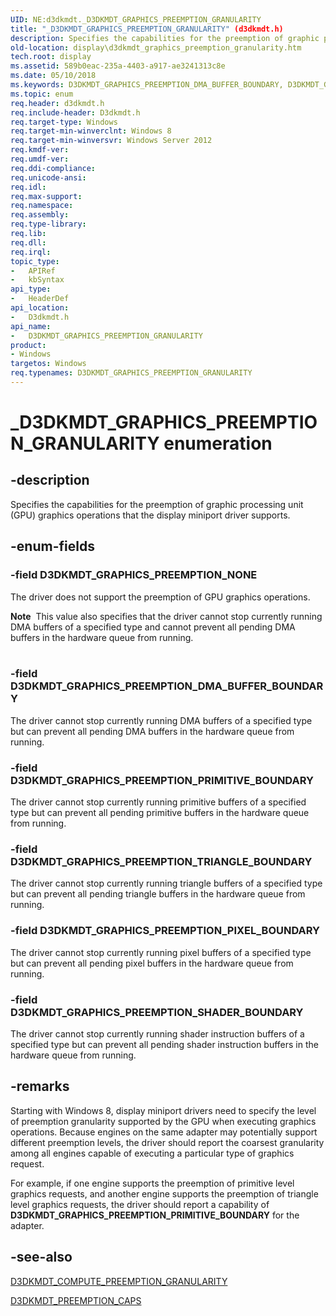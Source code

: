 ```yaml
---
UID: NE:d3dkmdt._D3DKMDT_GRAPHICS_PREEMPTION_GRANULARITY
title: "_D3DKMDT_GRAPHICS_PREEMPTION_GRANULARITY" (d3dkmdt.h)
description: Specifies the capabilities for the preemption of graphic processing unit (GPU) graphics operations that the display miniport driver supports.
old-location: display\d3dkmdt_graphics_preemption_granularity.htm
tech.root: display
ms.assetid: 589b0eac-235a-4403-a917-ae3241313c8e
ms.date: 05/10/2018
ms.keywords: D3DKMDT_GRAPHICS_PREEMPTION_DMA_BUFFER_BOUNDARY, D3DKMDT_GRAPHICS_PREEMPTION_GRANULARITY, D3DKMDT_GRAPHICS_PREEMPTION_GRANULARITY enumeration [Display Devices], D3DKMDT_GRAPHICS_PREEMPTION_NONE, D3DKMDT_GRAPHICS_PREEMPTION_PIXEL_BOUNDARY, D3DKMDT_GRAPHICS_PREEMPTION_PRIMITIVE_BOUNDARY, D3DKMDT_GRAPHICS_PREEMPTION_SHADER_BOUNDARY, D3DKMDT_GRAPHICS_PREEMPTION_TRIANGLE_BOUNDARY, _D3DKMDT_GRAPHICS_PREEMPTION_GRANULARITY, d3dkmdt/D3DKMDT_GRAPHICS_PREEMPTION_DMA_BUFFER_BOUNDARY, d3dkmdt/D3DKMDT_GRAPHICS_PREEMPTION_GRANULARITY, d3dkmdt/D3DKMDT_GRAPHICS_PREEMPTION_NONE, d3dkmdt/D3DKMDT_GRAPHICS_PREEMPTION_PIXEL_BOUNDARY, d3dkmdt/D3DKMDT_GRAPHICS_PREEMPTION_PRIMITIVE_BOUNDARY, d3dkmdt/D3DKMDT_GRAPHICS_PREEMPTION_SHADER_BOUNDARY, d3dkmdt/D3DKMDT_GRAPHICS_PREEMPTION_TRIANGLE_BOUNDARY, display.d3dkmdt_graphics_preemption_granularity
ms.topic: enum
req.header: d3dkmdt.h
req.include-header: D3dkmdt.h
req.target-type: Windows
req.target-min-winverclnt: Windows 8
req.target-min-winversvr: Windows Server 2012
req.kmdf-ver: 
req.umdf-ver: 
req.ddi-compliance: 
req.unicode-ansi: 
req.idl: 
req.max-support: 
req.namespace: 
req.assembly: 
req.type-library: 
req.lib: 
req.dll: 
req.irql: 
topic_type:
-	APIRef
-	kbSyntax
api_type:
-	HeaderDef
api_location:
-	D3dkmdt.h
api_name:
-	D3DKMDT_GRAPHICS_PREEMPTION_GRANULARITY
product:
- Windows
targetos: Windows
req.typenames: D3DKMDT_GRAPHICS_PREEMPTION_GRANULARITY
---
```


# _D3DKMDT_GRAPHICS_PREEMPTION_GRANULARITY enumeration


## -description


Specifies the capabilities for the preemption of graphic processing unit (GPU) graphics operations that the display miniport driver supports.


## -enum-fields




### -field D3DKMDT_GRAPHICS_PREEMPTION_NONE

The driver does not support the preemption of GPU graphics operations.

<div class="alert"><b>Note</b>  This value also specifies that the driver cannot stop currently running DMA buffers of a specified type and cannot prevent all pending DMA buffers in the hardware queue from running.</div>
<div> </div>

### -field D3DKMDT_GRAPHICS_PREEMPTION_DMA_BUFFER_BOUNDARY

The driver cannot stop currently running DMA buffers of a specified type but can prevent all pending DMA buffers in the hardware queue from running.


### -field D3DKMDT_GRAPHICS_PREEMPTION_PRIMITIVE_BOUNDARY

The driver cannot stop currently running primitive buffers of a specified type but can prevent all pending primitive buffers in the hardware queue from running.


### -field D3DKMDT_GRAPHICS_PREEMPTION_TRIANGLE_BOUNDARY

The driver cannot stop currently running triangle buffers of a specified type but can prevent all pending triangle buffers in the hardware queue from running.


### -field D3DKMDT_GRAPHICS_PREEMPTION_PIXEL_BOUNDARY

The driver cannot stop currently running pixel buffers of a specified type but can prevent all pending pixel buffers in the hardware queue from running.


### -field D3DKMDT_GRAPHICS_PREEMPTION_SHADER_BOUNDARY

The driver cannot stop currently running shader instruction buffers of a specified type but can prevent all pending shader instruction buffers in the hardware queue from running.


## -remarks



Starting with Windows 8, display miniport drivers need to specify the level of preemption granularity supported by the GPU when executing graphics operations. Because engines on the same adapter may potentially support different preemption levels, the driver should report the coarsest granularity among all engines capable of executing a particular type of graphics request.

For example, if one engine supports the preemption of primitive level graphics requests, and another engine supports the preemption of triangle level graphics requests, the driver should report a capability of <b>D3DKMDT_GRAPHICS_PREEMPTION_PRIMITIVE_BOUNDARY</b> for the  adapter.




## -see-also




<a href="https://msdn.microsoft.com/library/windows/hardware/hh439326">D3DKMDT_COMPUTE_PREEMPTION_GRANULARITY</a>



<a href="https://msdn.microsoft.com/library/windows/hardware/hh439334">D3DKMDT_PREEMPTION_CAPS</a>
 

 

